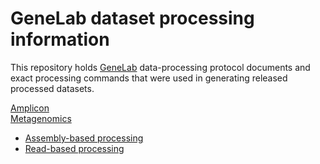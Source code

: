# GeneLab dataset processing information
This repository holds [GeneLab](https://genelab-data.ndc.nasa.gov/genelab/projects) data-processing protocol documents and exact processing commands that were used in generating released processed datasets.

[Amplicon](Amplicon)  
[Metagenomics](Metagenomics)
  * [Assembly-based processing](Metagenomics/Assembly-based)
  * [Read-based processing](Metagenomics/Read-Based_Processing)
